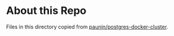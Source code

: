 About this Repo
======

Files in this directory copied from [paunin/postgres-docker-cluster](https://github.com/paunin/postgres-docker-cluster/tree/master/k8s/database-service).
